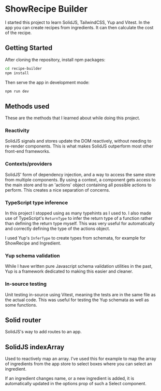 # ShowRecipe Builder

I started this project to learn SolidJS, TailwindCSS, Yup and Vitest. In the app you can create recipes from ingredients. It can then calculate the cost of the recipe.

## Getting Started

After cloning the repository, install npm packages:

```bash
cd recipe-builder
npm install
```

Then serve the app in development mode:

```bash
npm run dev
```

## Methods used

These are the methods that I learned about while doing this project.

### Reactivity

SolidJS signals and stores update the DOM reactively, without needing to re-render components.
This is what makes SolidJS outperform most other front-end frameworks.

### Contexts/providers

SolidJS' form of dependency injection, and a way to access the same store from multiple components.
By using a context, a component gets access to the main store and to an 'actions' object containing all possible actions to perform.
This creates a nice separation of concerns.

### TypeScript type inference

In this project I stopped using as many typehints as I used to.
I also made use of TypeScript's `ReturnType` to infer the return type of a function rather than defining the return type myself.
This was very useful for automatically and correctly defining the type of the actions object.

I used Yup's `InferType` to create types from schemata, for example for ShowRecipe and Ingredient.

### Yup schema validation

While I have written pure Javascript schema validation utilities in the past, Yup is a framework dedicated to making this easier and cleaner.

### In-source testing

Unit testing in-source using Vitest, meaning the tests are in the same file as the actual code.
This was useful for testing the Yup schemata as well as some functions.

## Solid router

SolidJS's way to add routes to an app.

## SolidJS indexArray

Used to reactively map an array. I've used this for example to map the array of ingredients from the app store to select boxes where you can select an ingredient.

If an ingredient changes name, or a new ingredient is added, it is automatically updated in the options prop of such a Select component.
